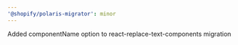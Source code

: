 ```yaml
---
'@shopify/polaris-migrator': minor
---
```


Added componentName option to react-replace-text-components migration
